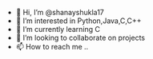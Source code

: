 - 👋 Hi, I’m @shanayshukla17
- 👀 I’m interested in Python,Java,C,C++
- 🌱 I’m currently learning C
- 💞️ I’m looking to collaborate on projects
- 📫 How to reach me .. 

<!---
shanayshukla17/shanayshukla17 is a ✨ special ✨ repository because its `README.md` (this file) appears on your GitHub profile.
You can click the Preview link to take a look at your changes.
--->

